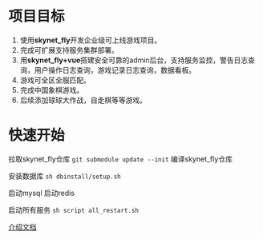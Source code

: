 
# 项目目标
1. 使用**skynet_fly**开发企业级可上线游戏项目。
2. 完成可扩展支持服务集群部署。
3. 用**skynet_fly+vue**搭建安全可靠的admin后台，支持服务监控，警告日志查询，用户操作日志查询，游戏记录日志查询，数据看板。
4. 游戏可全区全服匹配。
5. 完成中国象棋游戏。
6. 后续添加球球大作战，自走棋等等游戏。

# 快速开始
拉取skynet_fly仓库
`git submodule update --init`
编译skynet_fly仓库

安装数据库
`sh dbinstall/setup.sh`

启动mysql
启动redis

启动所有服务
`sh script all_restart.sh`

[介绍文档](https://huahua132.github.io/2024/02/17/think/skynet_fly_demo/)